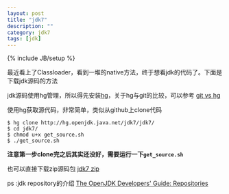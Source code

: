 ```yaml
---
layout: post
title: "jdk7"
description: ""
category: jdk7
tags: [jdk]
---
```

{% include JB/setup %}

最近看上了Classloader，看到一堆的native方法，终于想看jdk的代码了。下面是下载jdk源码的方法

jdk源码使用hg管理，所以得先安装[hg](http://mercurial.selenic.com/)，关于hg与git的比较，可以参考 [git vs hg](http://blog.csdn.net/shaobo_wu/article/details/6090765)

使用hg获取源代码，非常简单，类似从github上clone代码

	$ hg clone http://hg.openjdk.java.net/jdk7/jdk7/
	$ cd jdk7/
	$ chmod u+x get_source.sh
	$ ./get_source.sh 
	
**注意第一步clone完之后其实还没好，需要运行一下`get_source.sh`**

也可以直接下载zip源码包 [jdk7 zip](http://download.java.net/openjdk/jdk7/)

ps :jdk repository的介绍 [The OpenJDK Developers' Guide: Repositories](http://openjdk.java.net/guide/repositories.html)
